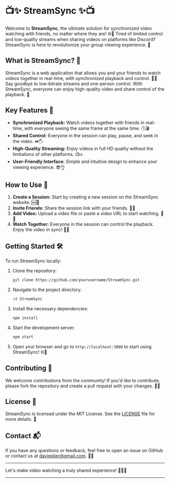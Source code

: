 # 📺✨ StreamSync ✨📺

Welcome to **StreamSync**, the ultimate solution for synchronized video watching with friends, no matter where they are! 🌐🎉 Tired of limited control and low-quality streams when sharing videos on platforms like Discord? StreamSync is here to revolutionize your group viewing experience. 🚀

## What is StreamSync? 🤔

StreamSync is a web application that allows you and your friends to watch videos together in real-time, with synchronized playback and control. 🎥✨ Say goodbye to low-bitrate streams and one-person control. With StreamSync, everyone can enjoy high-quality video and share control of the playback. 🙌

## Key Features 🌟

- **Synchronized Playback:** Watch videos together with friends in real-time, with everyone seeing the same frame at the same time. 🕒🎬
- **Shared Control:** Everyone in the session can play, pause, and seek in the video. ⏯️🖐️
- **High-Quality Streaming:** Enjoy videos in full HD quality without the limitations of other platforms. 📺🔝
- **User-Friendly Interface:** Simple and intuitive design to enhance your viewing experience. 😎👌

## How to Use 🚀

1. **Create a Session:** Start by creating a new session on the StreamSync website. 🆕🔗
2. **Invite Friends:** Share the session link with your friends. 📧👥
3. **Add Video:** Upload a video file or paste a video URL to start watching. 📂🔗
4. **Watch Together:** Everyone in the session can control the playback. Enjoy the video in sync! 🍿🎉

## Getting Started 🛠️

To run StreamSync locally:

1. Clone the repository:
   ```bash
   git clone https://github.com/yourusername/StreamSync.git
   ```
2. Navigate to the project directory:
   ```bash
   cd StreamSync
   ```
3. Install the necessary dependencies:
   ```bash
   npm install
   ```
4. Start the development server:
   ```bash
   npm start
   ```
5. Open your browser and go to `http://localhost:3000` to start using StreamSync! 🌐🚀

## Contributing 🤝

We welcome contributions from the community! If you'd like to contribute, please fork the repository and create a pull request with your changes. 🌟🙌

## License 📜

StreamSync is licensed under the MIT License. See the [LICENSE](LICENSE) file for more details. 📝

## Contact 📬

If you have any questions or feedback, feel free to open an issue on GitHub or contact us at davieplier@gmail.com. 💬📧

---

Let's make video watching a truly shared experience! 🎉🎥✨

---
